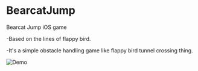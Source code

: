 # BearcatJump
Bearcat Jump iOS game

-Based on the lines of flappy bird. 

-It's a simple obstacle handling game like flappy bird tunnel crossing thing.

![Demo](https://github.com/dipankarghosh28/BearcatJump/blob/master/BearCat%20Jump.gif)

